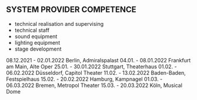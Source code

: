## SYSTEM PROVIDER COMPETENCE

+ technical realisation and supervising
+ technical staff
+ sound equipment
+ lighting equipment
+ stage development

08.12.2021 - 02.01.2022 Berlin, Admiralspalast
04.01. - 08.01.2022 Frankfurt am Main, Alte Oper
25.01. - 30.01.2022 Stuttgart, Theaterhaus
01.02. - 06.02.2022 Düsseldorf, Capitol Theater
11.02. - 13.02.2022 Baden-Baden, Festspielhaus
15.02. - 20.02.2022 Hamburg, Kampnagel
01.03. - 06.03.2022 Bremen, Metropol Theater
15.03. - 20.03.2022 Köln, Musical Dome